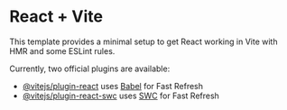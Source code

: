 # React + Vite

This template provides a minimal setup to get React working in Vite with HMR and some ESLint rules.

Currently, two official plugins are available:

- [@vitejs/plugin-react](https://github.com/vitejs/vite-plugin-react/blob/main/packages/plugin-react/README.md) uses [Babel](https://babeljs.io/) for Fast Refresh
- [@vitejs/plugin-react-swc](https://github.com/vitejs/vite-plugin-react-swc) uses [SWC](https://swc.rs/) for Fast Refresh


<!-- const bookModel = require("../models/book")

// --------------------- get all books ------------------------
const getController = async (req, res) => {
    try {
        const books = await bookModel.find();
        res.status(200).json(books);
    }
    catch (error) {
        res.status(400).json({ message: "Books Not Found !" });
    }
}

// --------------------- get single books ------------------------
const singledataController = async (req, res) => {
    const {id}=req.params
    try 
    {
       const data= await bookModel.findById(id)
       res.send(data)
    } 
    catch (error) 
    {
       res.send(error)
    }
}

// --------------------- add books ------------------------
const createController = async (req, res) => {
    try {
        const { ISBN } = req.body;
        const existingBook = await bookModel.findOne({ ISBN });
        
        if (existingBook) 
        {
            return res.status(400).json({ message: "Book with this ISBN already exists!" });
        }
        const book = new bookModel(req.body);
        await book.save();
        res.status(200).json({ message: "Book Added Successfully!" });
    } 
    catch (error) 
    {
        console.error("Error adding book:", error);
        res.status(400).json({ message: "Not Added!" });
    }
};

// --------------------- update books (err in this) ------------------------
const updateController = async (req, res) => {
    const { id } = req.params;
    try {
        const updatedBook = await bookModel.findByIdAndUpdate(id,{$set:{...req.body}});

        if (!updatedBook) {
            return res.status(400).json({ message: "Not Updated!" });
        }
        else {
            res.status(200).json({ message: "Book Updated Successfully !" })
        }
    }
    catch (error) {
        console.log(error)
        res.status(400).json({ message: "Error updating book" });
    }
}

// --------------------- delete books------------------------
const deleteController = async (req, res) => {
    const { id } = req.params;
    try {
        const deletedBook = await bookModel.findByIdAndDelete( id );
        if (!deletedBook) {
            return res.status(400).json({ message: "Book not deleted !" })
        }
        else {
            res.status(200).json({ message: "Book deleted Successfully !" })
        }
    }
    catch (error) {
        console.log(error)
    }

}

module.exports = { getController, singledataController, createController, updateController, deleteController }  -->